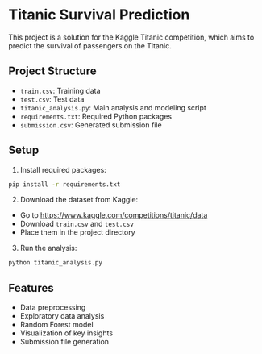 # Titanic Survival Prediction

This project is a solution for the Kaggle Titanic competition, which aims to predict the survival of passengers on the Titanic.

## Project Structure
- `train.csv`: Training data
- `test.csv`: Test data
- `titanic_analysis.py`: Main analysis and modeling script
- `requirements.txt`: Required Python packages
- `submission.csv`: Generated submission file

## Setup
1. Install required packages:
```bash
pip install -r requirements.txt
```

2. Download the dataset from Kaggle:
- Go to https://www.kaggle.com/competitions/titanic/data
- Download `train.csv` and `test.csv`
- Place them in the project directory

3. Run the analysis:
```bash
python titanic_analysis.py
```

## Features
- Data preprocessing
- Exploratory data analysis
- Random Forest model
- Visualization of key insights
- Submission file generation